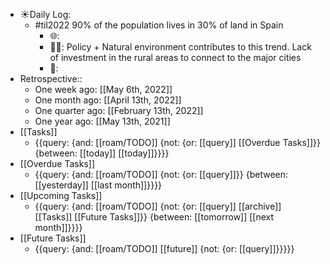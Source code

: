 - ☀️Daily Log:
    - #til2022 90% of the population lives in 30% of land in Spain
        - 🌐: 
        - 💁‍♂️: Policy + Natural environment contributes to this trend. Lack of investment in the rural areas to connect to the major cities
        - 🤔:
- Retrospective::
    - One week ago: [[May 6th, 2022]]
    - One month ago: [[April 13th, 2022]]
    - One quarter ago: [[February 13th, 2022]]
    - One year ago: [[May 13th, 2021]]
- [[Tasks]]
    - {{query: {and: [[roam/TODO]] {not: {or: [[query]] [[Overdue Tasks]]}} {between: [[today]] [[today]]}}}}
- [[Overdue Tasks]]
    - {{query: {and: [[roam/TODO]] {not: {or: [[query]]}} {between: [[yesterday]] [[last month]]}}}}
- [[Upcoming Tasks]]
    - {{query: {and: [[roam/TODO]] {not: {or: [[query]] [[archive]] [[Tasks]] [[Future Tasks]]}} {between: [[tomorrow]] [[next month]]}}}}
- [[Future Tasks]]
    - {{query: {and: [[roam/TODO]] [[future]] {not: {or: [[query]]}}}}}
